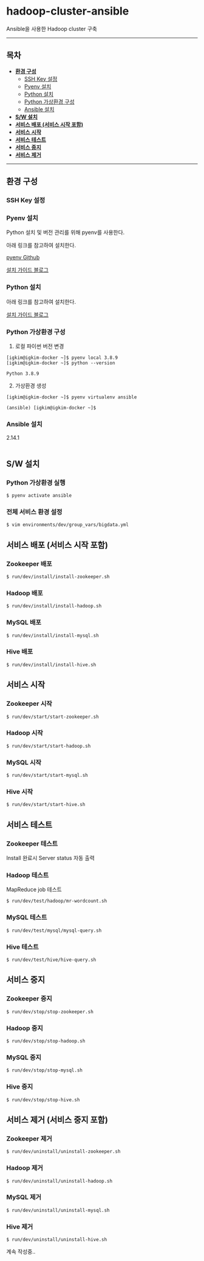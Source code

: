 # hadoop-cluster-ansible
Ansible을 사용한 Hadoop cluster 구축

---

## 목차

* **[환경 구성](#환경-구성)**
  * [SSH Key 설정](#ssh-key-설정)
  * [Pyenv 설치](#pyenv-설치)
  * [Python 설치](#python-설치)
  * [Python 가상환경 구성](#python-가상환경-구성)
  * [Ansible 설치](#ansible-설치)
* **[S/W 설치]()**
* **[서비스 배포 (서비스 시작 포함)]()**
* **[서비스 시작]()**
* **[서비스 테스트]()**
* **[서비스 중지]()**
* **[서비스 제거]()**

---

## 환경 구성

### SSH Key 설정


### Pyenv 설치

Python 설치 및 버전 관리를 위해 pyenv를 사용한다.

아래 링크를 참고하여 설치한다.

[pyenv Github](https://github.com/pyenv/pyenv-installer)

[설치 가이드 블로그](https://igkim89.github.io/tech/python/2022/08/02/pyenv-offline-install/)

### Python 설치

아래 링크를 참고하여 설치한다.

[설치 가이드 블로그](https://igkim89.github.io/tech/python/2022/08/02/pyenv-offline-install/)

### Python 가상환경 구성

1. 로컬 파이썬 버전 변경

```shell script
[igkim@igkim-docker ~]$ pyenv local 3.8.9
[igkim@igkim-docker ~]$ python --version

Python 3.8.9
```

2. 가상환경 생성

```
[igkim@igkim-docker ~]$ pyenv virtualenv ansible

(ansible) [igkim@igkim-docker ~]$ 
```

### Ansible 설치

2.14.1

```

```

## S/W 설치

### Python 가상환경 실행
```
$ pyenv activate ansible
```

### 전체 서비스 환경 설정
```
$ vim environments/dev/group_vars/bigdata.yml
```

## 서비스 배포 (서비스 시작 포함)

### Zookeeper 배포
```
$ run/dev/install/install-zookeeper.sh
```

### Hadoop 배포
```
$ run/dev/install/install-hadoop.sh
```

### MySQL 배포
```
$ run/dev/install/install-mysql.sh
```

### Hive 배포
```
$ run/dev/install/install-hive.sh
```

## 서비스 시작

### Zookeeper 시작
```
$ run/dev/start/start-zookeeper.sh
```

### Hadoop 시작
```
$ run/dev/start/start-hadoop.sh
```

### MySQL 시작
```
$ run/dev/start/start-mysql.sh
```

### Hive 시작
```
$ run/dev/start/start-hive.sh
```

## 서비스 테스트

### Zookeeper 테스트

Install 완료시 Server status 자동 출력

### Hadoop 테스트

MapReduce job 테스트

```
$ run/dev/test/hadoop/mr-wordcount.sh
```

### MySQL 테스트
```
$ run/dev/test/mysql/mysql-query.sh
```

### Hive 테스트
```
$ run/dev/test/hive/hive-query.sh
```

## 서비스 중지

### Zookeeper 중지
```
$ run/dev/stop/stop-zookeeper.sh
```

### Hadoop 중지
```
$ run/dev/stop/stop-hadoop.sh
```

### MySQL 중지
```
$ run/dev/stop/stop-mysql.sh
```

### Hive 중지
```
$ run/dev/stop/stop-hive.sh
```

## 서비스 제거 (서비스 중지 포함)

### Zookeeper 제거
```
$ run/dev/uninstall/uninstall-zookeeper.sh
```

### Hadoop 제거
```
$ run/dev/uninstall/uninstall-hadoop.sh
```

### MySQL 제거
```
$ run/dev/uninstall/uninstall-mysql.sh
```

### Hive 제거
```
$ run/dev/uninstall/uninstall-hive.sh
```

계속 작성중..
